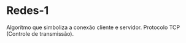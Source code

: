 # Redes-1

Algorítmo que simboliza a conexão cliente e servidor. Protocolo TCP (Controle de transmissão). 
